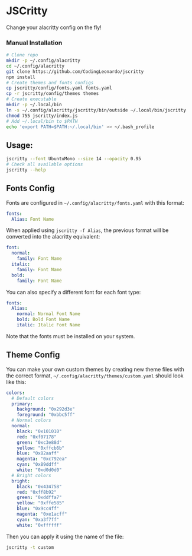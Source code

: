 # JSCritty

Change your alacritty config on the fly!

### Manual Installation

```bash
# Clone repo
mkdir -p ~/.config/alacritty
cd ~/.config/alacritty
git clone https://github.com/CodingLeonardo/jscritty
npm install
# Create themes and fonts configs
cp jscritty/config/fonts.yaml fonts.yaml
cp -r jscritty/config/themes themes
# Create executable
mkdir -p ~/.local/bin
ln -s ~/.config/alacritty/jscritty/bin/outside ~/.local/bin/jscritty
chmod 755 jscritty/index.js
# Add ~/.local/bin to $PATH
echo 'export PATH=$PATH:~/.local/bin' >> ~/.bash_profile
```

## Usage:

```bash
jscritty --font UbuntuMono --size 14 --opacity 0.95
# Check all available options
jscritty --help
```

## Fonts Config

Fonts are configured in `~/.config/alacritty/fonts.yaml` with this format:

```yaml
fonts:
  Alias: Font Name
```

When applied using `jscritty -f Alias`, the previous format will be
converted into the alacritty equivalent:

```yaml
font:
  normal:
    family: Font Name
  italic:
    family: Font Name
  bold:
    family: Font Name
```

You can also specify a different font for each font type:

```yaml
fonts:
  Alias:
    normal: Normal Font Name
    bold: Bold Font Name
    italic: Italic Font Name
```

Note that the fonts must be installed on your system.

## Theme Config

You can make your own custom themes by creating new theme files with the
correct format, `~/.config/alacritty/themes/custom.yaml` should look like
this:

```yaml
colors:
  # Default colors
  primary:
    background: "0x292d3e"
    foreground: "0xbbc5ff"
  # Normal colors
  normal:
    black: "0x101010"
    red: "0xf07178"
    green: "0xc3e88d"
    yellow: "0xffcb6b"
    blue: "0x82aaff"
    magenta: "0xc792ea"
    cyan: "0x89ddff"
    white: "0xd0d0d0"
  # Bright colors
  bright:
    black: "0x434758"
    red: "0xff8b92"
    green: "0xddffa7"
    yellow: "0xffe585"
    blue: "0x9cc4ff"
    magenta: "0xe1acff"
    cyan: "0xa3f7ff"
    white: "0xffffff"
```

Then you can apply it using the name of the file:

```bash
jscritty -t custom
```
